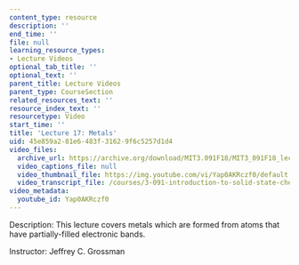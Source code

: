 ```yaml
---
content_type: resource
description: ''
end_time: ''
file: null
learning_resource_types:
- Lecture Videos
optional_tab_title: ''
optional_text: ''
parent_title: Lecture Videos
parent_type: CourseSection
related_resources_text: ''
resource_index_text: ''
resourcetype: Video
start_time: ''
title: 'Lecture 17: Metals'
uid: 45e859a2-81e6-483f-3162-9f6c5257d1d4
video_files:
  archive_url: https://archive.org/download/MIT3.091F18/MIT3_091F18_lec17_300k.mp4
  video_captions_file: null
  video_thumbnail_file: https://img.youtube.com/vi/Yap0AKRczf0/default.jpg
  video_transcript_file: /courses/3-091-introduction-to-solid-state-chemistry-fall-2018/3ad190d2d139a07b92d720c96a022f46_Yap0AKRczf0.pdf
video_metadata:
  youtube_id: Yap0AKRczf0
---
```


Description: This lecture covers metals which are formed from atoms that have partially-filled electronic bands.

Instructor: Jeffrey C. Grossman



